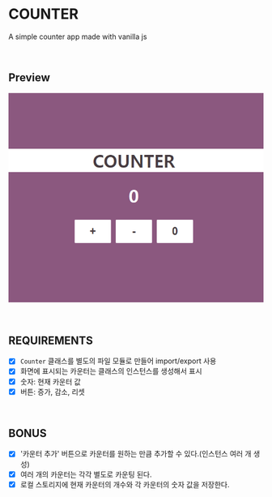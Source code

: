 # COUNTER
A simple counter app made with vanilla js

</br>

## Preview
![preview](./image/vanilla_js_counter.png)

</br>

## REQUIREMENTS
- [x] `Counter` 클래스를 별도의 파일 모듈로 만들어 import/export 사용
- [x] 화면에 표시되는 카운터는 클래스의 인스턴스를 생성해서 표시
- [x] 숫자: 현재 카운터 값
- [x] 버튼: 증가, 감소, 리셋

</br>

## BONUS

- [x] '카운터 추가' 버튼으로 카운터를 원하는 만큼 추가할 수 있다.(인스턴스 여러 개 생성)
- [x] 여러 개의 카운터는 각각 별도로 카운팅 된다.
- [x] 로컬 스토리지에 현재 카운터의 개수와 각 카운터의 숫자 값을 저장한다.
